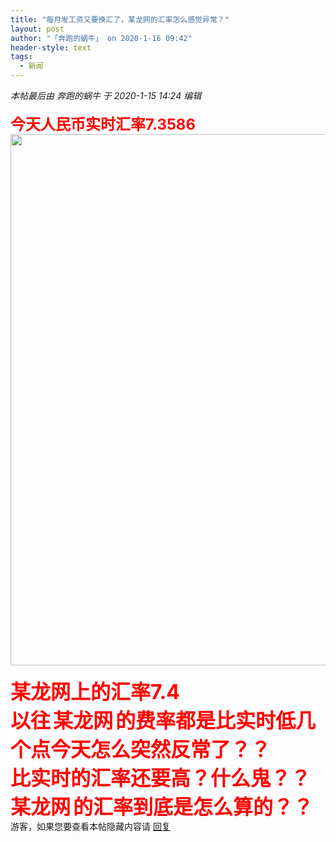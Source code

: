 ```yaml
---
title: "每月发工资又要换汇了，某龙网的汇率怎么感觉异常？"
layout: post
author: "「奔跑的蜗牛」 on 2020-1-16 09:42"
header-style: text
tags:
  - 新闻
---
```


<head>
 <script type="text/javascript">replyreload += ',' + 5987749;</script>
</head>
<body>
 <i class="pstatus"> 本帖最后由 奔跑的蜗牛 于 2020-1-15 14:24 编辑 </i>
 <br> 
 <br> 
 <font size="5"><font color="#ff0000"><strong>今天人民币实时汇率7.3586</strong></font></font>
 <br> 
 <ignore_js_op> 
  <img aid="1327352" src="https://bbs.boniu123.cc/data/attachment/forum/202001/15/141329yqqqv6d0a006qvs0.png" zoomfile="data/attachment/forum/202001/15/141329yqqqv6d0a006qvs0.png" file="data/attachment/forum/202001/15/141329yqqqv6d0a006qvs0.png" width="850" inpost="1"> 
  <div class="tip tip_4 aimg_tip" id="aimg_1327352_menu" style="position: absolute; display: none" disautofocus="true"> 
   <div class="xs0"> 
    <p><strong>QQ截图20200115141250.png</strong> <em class="xg1">(142.38 KB, 下载次数: 0)</em></p> 
    <p> <a href="forum.php?mod=attachment&amp;aid=MTMyNzM1Mnw2MDAxOTk3MXwxNTc5MTM5MTA2fDB8NTUxOTQx&amp;nothumb=yes" target="_blank">下载附件</a> &nbsp;<a href="javascript:;" onclick="showWindow(this.id, this.getAttribute('url'), 'get', 0);" id="savephoto_1327352" url="home.php?mod=spacecp&amp;ac=album&amp;op=saveforumphoto&amp;aid=1327352&amp;handlekey=savephoto_1327352">保存到相册</a> </p> 
    <p class="xg1 y"><span title="2020-1-15 14:13">昨天&nbsp;14:13</span> 上传</p> 
   </div> 
   <div class="tip_horn"></div> 
  </div> 
 </ignore_js_op> 
 <br> 
 <br> 
 <strong><font size="6"><font color="#ff0000">某龙网上的汇率7.4&nbsp; &nbsp;</font></font></strong>
 <br> 
 <strong><font size="6"><font color="#ff0000">以往</font></font></strong>
 <strong><font size="6"><font color="#ff0000">某龙网</font></font></strong>
 <strong><font size="6"><font color="#ff0000">的费率都是比实时低几个点今天怎么突然反常了？？</font></font></strong>
 <br> 
 <strong><font size="6"><font color="#ff0000">比实时的汇率还要高？什么鬼？？</font></font></strong>
 <br> 
 <strong><font size="6"><font color="#ff0000">某龙网</font></font></strong>
 <strong><font size="6"><font color="#ff0000">的汇率到底是怎么算的？？<br> </font></font></strong> 
 <div class="locked">
   游客，如果您要查看本帖隐藏内容请 
  <a href="forum.php?mod=post&amp;action=reply&amp;fid=2&amp;tid=551941" onclick="showWindow('reply', this.href)">回复</a> 
 </div>
 <br> 
 <br> 
 <br> 
 <br>
</body>


